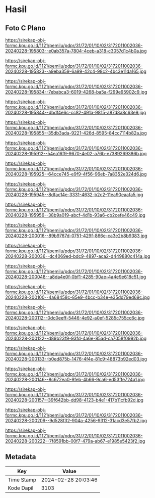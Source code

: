 # Hasil

## Foto C Plano

https://sirekap-obj-formc.kpu.go.id/1121/pemilu/pdpr/31/72/01/10/02/3172011002036-20240228-195803--e0ab357a-7804-4ceb-a318-c3057d1c4b0a.jpg

https://sirekap-obj-formc.kpu.go.id/1121/pemilu/pdpr/31/72/01/10/02/3172011002036-20240228-195823--a9eba359-6a99-42c4-98c2-4bc3e11da165.jpg

https://sirekap-obj-formc.kpu.go.id/1121/pemilu/pdpr/31/72/01/10/02/3172011002036-20240228-195834--7ebabca3-6019-4268-ba5a-f299e95902c9.jpg

https://sirekap-obj-formc.kpu.go.id/1121/pemilu/pdpr/31/72/01/10/02/3172011002036-20240228-195844--dbdf4e6c-cc82-491a-9815-a87d8a8c63e9.jpg

https://sirekap-obj-formc.kpu.go.id/1121/pemilu/pdpr/31/72/01/10/02/3172011002036-20240228-195855--35db3ada-9221-426d-8595-84cc7114b82a.jpg

https://sirekap-obj-formc.kpu.go.id/1121/pemilu/pdpr/31/72/01/10/02/3172011002036-20240228-195912--54ea16f9-9670-4e02-a76b-e7389269386b.jpg

https://sirekap-obj-formc.kpu.go.id/1121/pemilu/pdpr/31/72/01/10/02/3172011002036-20240228-195925--64cce745-e9f9-4f56-96eb-7a8352e324d6.jpg

https://sirekap-obj-formc.kpu.go.id/1121/pemilu/pdpr/31/72/01/10/02/3172011002036-20240228-195945--8dfac14e-3331-4632-b2c2-11ea90eaafa5.jpg

https://sirekap-obj-formc.kpu.go.id/1121/pemilu/pdpr/31/72/01/10/02/3172011002036-20240228-195956--38b9a019-abcf-4d1b-93a6-cb2cefe46c49.jpg

https://sirekap-obj-formc.kpu.go.id/1121/pemilu/pdpr/31/72/01/10/02/3172011002036-20240228-200016--89b9767d-0751-429f-866e-ca3e2b8b9383.jpg

https://sirekap-obj-formc.kpu.go.id/1121/pemilu/pdpr/31/72/01/10/02/3172011002036-20240228-200036--dc4069ed-bdc9-4897-aca2-d449880c414a.jpg

https://sirekap-obj-formc.kpu.go.id/1121/pemilu/pdpr/31/72/01/10/02/3172011002036-20240228-200048--a8da4e0f-0bf1-4285-90ae-4a4e9e618c51.jpg

https://sirekap-obj-formc.kpu.go.id/1121/pemilu/pdpr/31/72/01/10/02/3172011002036-20240228-200100--4a68458c-85e9-4bcc-b34e-e35dd79ed69c.jpg

https://sirekap-obj-formc.kpu.go.id/1121/pemilu/pdpr/31/72/01/10/02/3172011002036-20240228-200112--0dc0eeff-5446-4e92-a0ef-5285c755cc6c.jpg

https://sirekap-obj-formc.kpu.go.id/1121/pemilu/pdpr/31/72/01/10/02/3172011002036-20240228-200122--d89b23f9-93fd-4a6e-85ad-ca7058f0992b.jpg

https://sirekap-obj-formc.kpu.go.id/1121/pemilu/pdpr/31/72/01/10/02/3172011002036-20240228-200133--b0ed875b-1476-4f4e-81c9-48873b92ed03.jpg

https://sirekap-obj-formc.kpu.go.id/1121/pemilu/pdpr/31/72/01/10/02/3172011002036-20240228-200146--8c672ea0-9feb-4b66-9ca6-ed53ffe724a1.jpg

https://sirekap-obj-formc.kpu.go.id/1121/pemilu/pdpr/31/72/01/10/02/3172011002036-20240228-200157--39f642bb-dd98-4123-b4e1-417b11cfb92d.jpg

https://sirekap-obj-formc.kpu.go.id/1121/pemilu/pdpr/31/72/01/10/02/3172011002036-20240228-200209--9d528f32-904a-4256-9312-31acd3e57fb2.jpg

https://sirekap-obj-formc.kpu.go.id/1121/pemilu/pdpr/31/72/01/10/02/3172011002036-20240228-200222--7f8591bb-00f7-479a-ab67-e1985e5423f2.jpg


## Metadata

| Key        | Value               |
| ---------- | ------------------- |
| Time Stamp | 2024-02-28 20:03:46 |
| Kode Dapil | 3103                |



